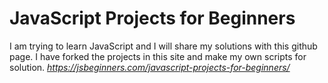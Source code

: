 # JavaScript Projects for Beginners
I am trying to learn JavaScript and I will share my solutions with this github page. 
I have forked the projects in this site and  make my own scripts for solution. *https://jsbeginners.com/javascript-projects-for-beginners/*
